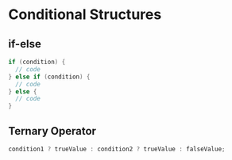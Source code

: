# Conditional Structures

## if-else

```java
if (condition) {
  // code
} else if (condition) {
  // code
} else {
  // code
}
```

## Ternary Operator

```java
condition1 ? trueValue : condition2 ? trueValue : falseValue;
```
